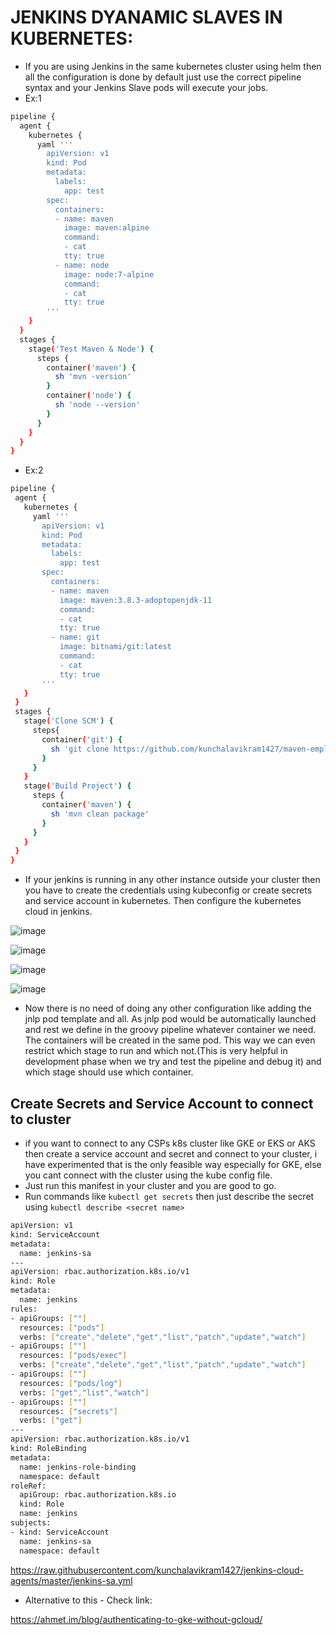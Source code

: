 # JENKINS DYANAMIC SLAVES IN KUBERNETES:

 - If you are using Jenkins in the same kubernetes cluster using helm then all the configuration is done by default just use the correct pipeline syntax and your Jenkins Slave pods will execute your jobs. 
 - Ex:1
 
```sh
pipeline {
  agent {
    kubernetes {
      yaml '''
        apiVersion: v1
        kind: Pod
        metadata:
          labels:
            app: test
        spec:
          containers:
          - name: maven
            image: maven:alpine
            command:
            - cat
            tty: true
          - name: node
            image: node:7-alpine
            command:
            - cat
            tty: true
        '''
    }
  }
  stages {
    stage('Test Maven & Node') {
      steps {
        container('maven') {
          sh 'mvn -version'
        }
        container('node') {
          sh 'node --version'
        }
      }
    }
  }
}
```

 - Ex:2
 
 ```sh
 pipeline {
  agent {
    kubernetes {
      yaml '''
        apiVersion: v1
        kind: Pod
        metadata:
          labels:
            app: test
        spec:
          containers:
          - name: maven
            image: maven:3.8.3-adoptopenjdk-11
            command:
            - cat
            tty: true
          - name: git
            image: bitnami/git:latest
            command:
            - cat
            tty: true
        '''
    }
  }
  stages {
    stage('Clone SCM') {
      steps{
        container('git') {
          sh 'git clone https://github.com/kunchalavikram1427/maven-employee-web-application.git .'
        }
      }
    }
    stage('Build Project') {
      steps {
        container('maven') {
          sh 'mvn clean package'
        }
      }
    }
  }
}
```

 - If your jenkins is running in any other instance outside your cluster then you have to create the credentials using kubeconfig or create secrets and service account in kubernetes. Then configure the kubernetes cloud in jenkins. 

![image](https://user-images.githubusercontent.com/92631457/189523584-b5a88d24-6a2d-4e16-95f9-ae62dd88f609.png)

![image](https://user-images.githubusercontent.com/92631457/189523668-3db9edea-04bd-4e17-891c-2691e4c8859a.png)

![image](https://user-images.githubusercontent.com/92631457/189523740-23fe4577-e4db-48f4-bea9-b7e1fd7db842.png)

![image](https://user-images.githubusercontent.com/92631457/189523810-ef6cbdcf-d451-4782-a0d5-e18d50e16859.png)

 - Now there is no need of doing any other configuration like adding the jnlp pod template and all. As jnlp pod would be automatically launched and rest we define in the groovy pipeline whatever container we need. The containers will be created in the same pod. This way we can even restrict which stage to run and which not.(This is very helpful in development phase when we try and test the pipeline and debug it) and which stage should use which container. 

 ## Create Secrets and Service Account to connect to cluster
 
  - if you want to connect to any CSPs k8s cluster like GKE or EKS or AKS then create a service account and secret and connect to your cluster, i have experimented that is the only feasible way especially for GKE, else you cant connect with the cluster using the kube config file. 
  - Just run this manifest in your cluster and you are good to go. 
  - Run commands like ```kubectl get secrets``` then just describe the secret using ```kubectl describe <secret name> ```

```sh
apiVersion: v1
kind: ServiceAccount
metadata:
  name: jenkins-sa
---
apiVersion: rbac.authorization.k8s.io/v1
kind: Role
metadata:
  name: jenkins
rules:
- apiGroups: [""]
  resources: ["pods"]
  verbs: ["create","delete","get","list","patch","update","watch"]
- apiGroups: [""]
  resources: ["pods/exec"]
  verbs: ["create","delete","get","list","patch","update","watch"]
- apiGroups: [""]
  resources: ["pods/log"]
  verbs: ["get","list","watch"]
- apiGroups: [""]
  resources: ["secrets"]
  verbs: ["get"]
---
apiVersion: rbac.authorization.k8s.io/v1
kind: RoleBinding
metadata:
  name: jenkins-role-binding
  namespace: default
roleRef:
  apiGroup: rbac.authorization.k8s.io
  kind: Role
  name: jenkins
subjects:
- kind: ServiceAccount
  name: jenkins-sa
  namespace: default
 ```
https://raw.githubusercontent.com/kunchalavikram1427/jenkins-cloud-agents/master/jenkins-sa.yml

- Alternative to this - Check link:

https://ahmet.im/blog/authenticating-to-gke-without-gcloud/
